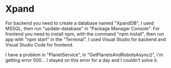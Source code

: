 # Xpand

For backend you need to create a database named "XpandDB", I used MSSQL, then run "update-database" in "Package Manager Console".
For frontend you need to install npm, with the command "npm install", then run app with "npm start" in the "Terminal".
I used Visual Studio for backend and Visual Studio Code for frontend.

I have a problem in "PlanetService", in "GetPlanetsAndRobotsAsync()", i'm getting error 500... I stayed on this error for a day and I couldn't solve it.
